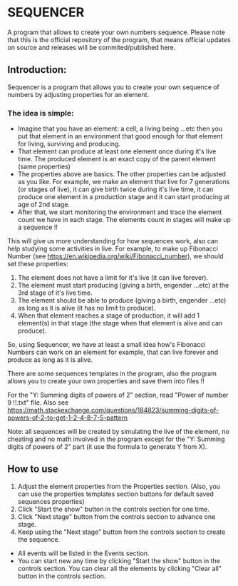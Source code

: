 # SEQUENCER
A program that allows to create your own numbers sequence. 
Please note that this is the official repository of the program, that means official updates on source and releases will be commited/published here.

## Introduction:
Sequencer is a program that allows you to create your own sequence of numbers by adjusting properties for an element.
### The idea is simple:
- Imagine that you have an element: a cell, a living being ...etc then you put that element in an environment that good enough for that element for living, surviving and producing.
- That element can produce at least one element once during it's live time. The produced element is an exact copy of the parent element (same properties)
- The properties above are basics. The other properties can be adjusted as you like. 
For example, we make an element that live for 7 generations (or stages of live), it can give birth twice during it's live time, it can produce one element in a production stage and it can start producing at age of 2nd stage.
- After that, we start monitoring the environment and trace the element count we have in each stage. The elements count in stages will make up a sequence !!

This will give us more understanding for how sequences work, also can help studying some activities in live.
For example, to make up Fibonacci Number (see <https://en.wikipedia.org/wiki/Fibonacci_number>), we should set these properties:
1. The element does not have a limit for it's live (it can live forever).
2. The element must start producing (giving a birth, engender ...etc) at the 3rd stage of it's live time.
3. The element should be able to produce (giving a birth, engender ...etc) as long as it is alive (it has no limit to produce).
4. When that element reaches a stage of production, it will add 1 element(s) in that stage (the stage when that element is alive and can produce).

So, using Sequencer, we have at least a small idea how's Fibonacci Numbers can work on an element for example, that can live forever and produce as long as it is alive.

There are some sequences templates in the program, also the program allows you to create your own properties and save them into files !!

For the "Y: Summing digits of powers of 2" section, read "Power of number 9 !!.txt" file. 
Also see <https://math.stackexchange.com/questions/184823/summing-digits-of-powers-of-2-to-get-1-2-4-8-7-5-pattern>

Note: all sequences will be created by simulating the live of the element, no cheating and no math involved in the program except for the 
"Y: Summing digits of powers of 2" part (it use the formula to generate Y from X). 

## How to use

1. Adjust the element properties from the Properties section. (Also, you can use the properties templates section buttons for default saved sequences properties)
2. Click "Start the show" button in the controls section for one time.
3. Click "Next stage" button from the controls section to advance one stage.
4. Keep using the "Next stage" button from the controls section to create the sequence.

- All events will be listed in the Events section.
- You can start new any time by clicking "Start the show" button in the controls section. You can clear all the elements by clicking "Clear all" button in the controls section.
